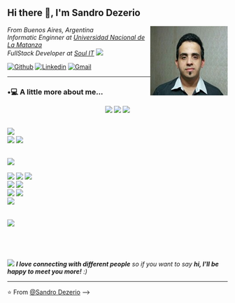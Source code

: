 <h2>Hi there 👋, I'm Sandro Dezerio</h2>

<img align='right' src="https://github.com/SandroSD/SandroSD/blob/main/foto_cv.jpg" />

<p>
  <em>
    From Buenos Aires, Argentina </br>
    Informatic Enginner at <a href="https://www.unlam.edu.ar/">Universidad Nacional de La Matanza</a>
    <!--img src="https://media.giphy.com/media/fYSnHlufseco8Fh93Z/giphy.gif" width="30"--></br>
    FullStack Developer at <a href="https://soulit.io/">Soul IT</a>
    <img src="https://media.giphy.com/media/WUlplcMpOCEmTGBtBW/giphy.gif" width="30"></br>
  </em>
</p>

[![Github](https://img.shields.io/badge/-Github-000?style=flat&logo=Github&logoColor=white)](https://github.com/SandroSD)
[![Linkedin](https://img.shields.io/badge/-LinkedIn-blue?style=flat&logo=Linkedin&logoColor=white)](https://www.linkedin.com/in/sandro-dezerio-7a1060b9/)
[![Gmail](https://img.shields.io/badge/-Gmail-c14438?style=flat&logo=Gmail&logoColor=white)](mailto:sdezerio@gmail.com)

---
### •💻 A little more about me...  

<p style="text-align: center;">
  <!-- Tecnologías Iniciales --->
  <img src="https://img.shields.io/badge/-HTML5-E34F26?style=flat&logo=html5&logoColor=white">
  <img src="https://img.shields.io/badge/-CSS3-1572B6?style=flat&logo=css3&logoColor=white">  
  <img src="https://img.shields.io/badge/-JavaScript-eed718?style=flat&logo=javascript&logoColor=ffffff">
</p> <br/>
<span>
  <!-- Framework CSS --->
  <img src="https://img.shields.io/badge/-Bootstrap-563D7C?style=flat&logo=bootstrap&logoColor=white"> 
</span> <br/>
<span>
  <!-- FrontEnd --->
  <img src="https://img.shields.io/badge/-JQuery-blue?style=flat&logo=jquery">
  <img src="https://img.shields.io/badge/-React-000000?style=flat&logo=react&logoColor=00c8ff">

</span> <br/>
<span>
  <img src="https://img.shields.io/badge/-GraphQL-e535ab?style=flat&logo=graphql&logoColor=FFFFFF">
</span> <br/>
<span>
  <!-- BackEnd --->
  <img src="https://img.shields.io/badge/-Node.js-3C873A?style=flat&logo=Node.js&logoColor=white">
  <img src="https://img.shields.io/badge/-Express.js-787878?style=flat">
  <img src="https://img.shields.io/badge/-Python-black?style=flat&logo=python&logoColor=white">
</span> <br/>
<span>
  <img src="https://img.shields.io/badge/-MySQL-black?style=flat&logo=mysql">
  <img src="https://img.shields.io/badge/-MongoDB-FCA121?style=flat&logo=mongodb">
  <!-- Falta SQL Server -->
</span> <br />
<span>
  <img src="http://img.shields.io/badge/-Git-F1502F?style=flat&logo=git&logoColor=FFFFFF">
  <img src="http://img.shields.io/badge/-Github-000000?style=flat&logo=github&logoColor=FFFFFF">
</span> <br/>
<span>
  <img src="http://img.shields.io/badge/-VS%20Code-007ACC?style=flat&logo=visual%20studio%20code&logoColor=white">

</span> <br/>
<span>
  <img src="http://img.shields.io/badge/-Heroku-430098?style=flat&logo=heroku&logoColor=white">
  
</span> <br/>
---
<img src="https://media.giphy.com/media/LnQjpWaON8nhr21vNW/giphy.gif" width="60"> <em><b>I love connecting with different people</b> so if you want to say <b>hi, I'll be happy to meet you more!</b> :)</em>

---

⭐️ From [@Sandro Dezerio](https://github.com/SandroSD)
-->
